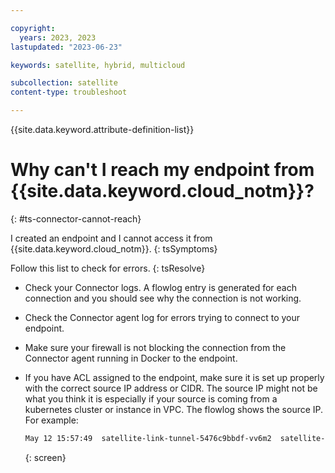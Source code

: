 ```yaml
---

copyright:
  years: 2023, 2023
lastupdated: "2023-06-23"

keywords: satellite, hybrid, multicloud

subcollection: satellite
content-type: troubleshoot

---
```


{{site.data.keyword.attribute-definition-list}}

# Why can't I reach my endpoint from {{site.data.keyword.cloud_notm}}?
{: #ts-connector-cannot-reach}


I created an endpoint and I cannot access it from {{site.data.keyword.cloud_notm}}.
{: tsSymptoms}

Follow this list to check for errors.
{: tsResolve}
  
- Check your Connector logs. A flowlog entry is generated for each connection and you should see why the connection is not working.

- Check the Connector agent log for errors trying to connect to your endpoint.

- Make sure your firewall is not blocking the connection from the Connector agent running in Docker to the endpoint.

- If you have ACL assigned to the endpoint, make sure it is set up properly with the correct source IP address or CIDR. The source IP might not be what you think it is especially if your source is coming from a kubernetes cluster or instance in VPC. The flowlog shows the source IP. For example:
    ```sh
    May 12 15:57:49  satellite-link-tunnel-5476c9bbdf-vv6m2  satellite-link-tunnel-container 50  flowlog: rejected by Sources when client 10.39.62.229:36062 connecting to 172.18.197.208:35665, conn_type: location
    ```
    {: screen}
  

